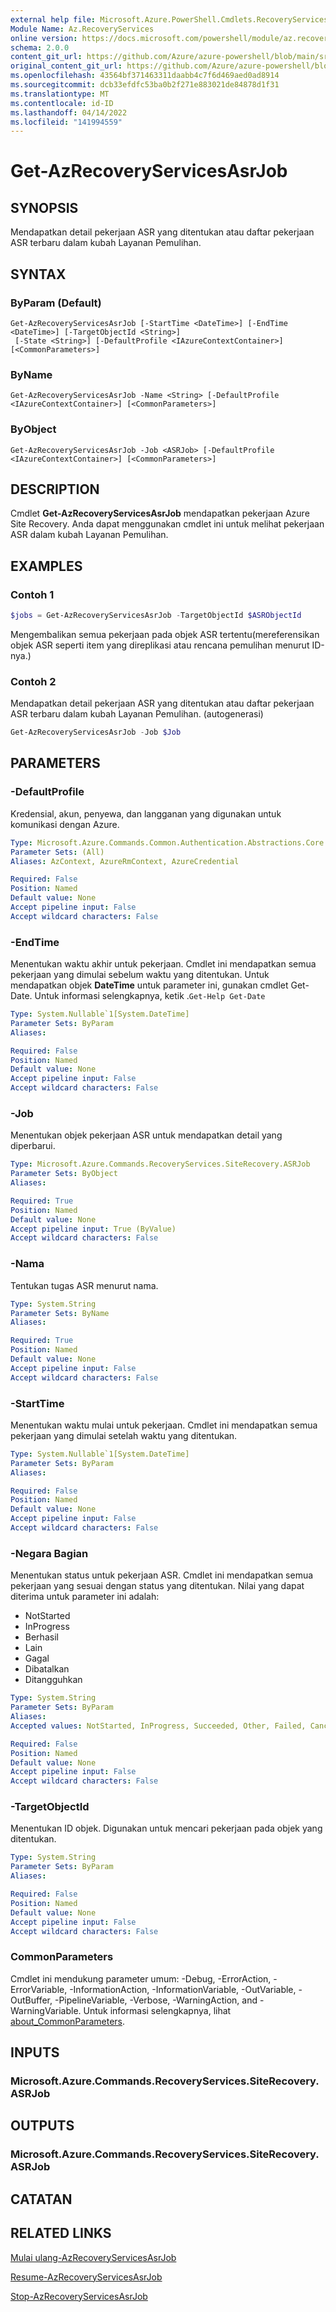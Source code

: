 ```yaml
---
external help file: Microsoft.Azure.PowerShell.Cmdlets.RecoveryServices.SiteRecovery.dll-Help.xml
Module Name: Az.RecoveryServices
online version: https://docs.microsoft.com/powershell/module/az.recoveryservices/get-azrecoveryservicesasrjob
schema: 2.0.0
content_git_url: https://github.com/Azure/azure-powershell/blob/main/src/RecoveryServices/RecoveryServices/help/Get-AzRecoveryServicesAsrJob.md
original_content_git_url: https://github.com/Azure/azure-powershell/blob/main/src/RecoveryServices/RecoveryServices/help/Get-AzRecoveryServicesAsrJob.md
ms.openlocfilehash: 43564bf371463311daabb4c7f6d469aed0ad8914
ms.sourcegitcommit: dcb33efdfc53ba0b2f271e883021de84878d1f31
ms.translationtype: MT
ms.contentlocale: id-ID
ms.lasthandoff: 04/14/2022
ms.locfileid: "141994559"
---
```

# Get-AzRecoveryServicesAsrJob

## SYNOPSIS
Mendapatkan detail pekerjaan ASR yang ditentukan atau daftar pekerjaan ASR terbaru dalam kubah Layanan Pemulihan.

## SYNTAX

### ByParam (Default)
```
Get-AzRecoveryServicesAsrJob [-StartTime <DateTime>] [-EndTime <DateTime>] [-TargetObjectId <String>]
 [-State <String>] [-DefaultProfile <IAzureContextContainer>] [<CommonParameters>]
```

### ByName
```
Get-AzRecoveryServicesAsrJob -Name <String> [-DefaultProfile <IAzureContextContainer>] [<CommonParameters>]
```

### ByObject
```
Get-AzRecoveryServicesAsrJob -Job <ASRJob> [-DefaultProfile <IAzureContextContainer>] [<CommonParameters>]
```

## DESCRIPTION
Cmdlet **Get-AzRecoveryServicesAsrJob** mendapatkan pekerjaan Azure Site Recovery.
Anda dapat menggunakan cmdlet ini untuk melihat pekerjaan ASR dalam kubah Layanan Pemulihan.

## EXAMPLES

### Contoh 1
```powershell
$jobs = Get-AzRecoveryServicesAsrJob -TargetObjectId $ASRObjectId
```

Mengembalikan semua pekerjaan pada objek ASR tertentu(mereferensikan objek ASR seperti item yang direplikasi atau rencana pemulihan menurut ID-nya.) 

### Contoh 2

Mendapatkan detail pekerjaan ASR yang ditentukan atau daftar pekerjaan ASR terbaru dalam kubah Layanan Pemulihan. (autogenerasi)

```powershell <!-- Aladdin Generated Example --> 
Get-AzRecoveryServicesAsrJob -Job $Job
```

## PARAMETERS

### -DefaultProfile
Kredensial, akun, penyewa, dan langganan yang digunakan untuk komunikasi dengan Azure.


```yaml
Type: Microsoft.Azure.Commands.Common.Authentication.Abstractions.Core.IAzureContextContainer
Parameter Sets: (All)
Aliases: AzContext, AzureRmContext, AzureCredential

Required: False
Position: Named
Default value: None
Accept pipeline input: False
Accept wildcard characters: False
```

### -EndTime
Menentukan waktu akhir untuk pekerjaan.
Cmdlet ini mendapatkan semua pekerjaan yang dimulai sebelum waktu yang ditentukan.
Untuk mendapatkan objek **DateTime** untuk parameter ini, gunakan cmdlet Get-Date.
Untuk informasi selengkapnya, ketik .`Get-Help Get-Date`

```yaml
Type: System.Nullable`1[System.DateTime]
Parameter Sets: ByParam
Aliases:

Required: False
Position: Named
Default value: None
Accept pipeline input: False
Accept wildcard characters: False
```

### -Job
Menentukan objek pekerjaan ASR untuk mendapatkan detail yang diperbarui.

```yaml
Type: Microsoft.Azure.Commands.RecoveryServices.SiteRecovery.ASRJob
Parameter Sets: ByObject
Aliases:

Required: True
Position: Named
Default value: None
Accept pipeline input: True (ByValue)
Accept wildcard characters: False
```

### -Nama
Tentukan tugas ASR menurut nama.

```yaml
Type: System.String
Parameter Sets: ByName
Aliases:

Required: True
Position: Named
Default value: None
Accept pipeline input: False
Accept wildcard characters: False
```

### -StartTime
Menentukan waktu mulai untuk pekerjaan.
Cmdlet ini mendapatkan semua pekerjaan yang dimulai setelah waktu yang ditentukan.

```yaml
Type: System.Nullable`1[System.DateTime]
Parameter Sets: ByParam
Aliases:

Required: False
Position: Named
Default value: None
Accept pipeline input: False
Accept wildcard characters: False
```

### -Negara Bagian
Menentukan status untuk pekerjaan ASR.
Cmdlet ini mendapatkan semua pekerjaan yang sesuai dengan status yang ditentukan.
Nilai yang dapat diterima untuk parameter ini adalah:

- NotStarted
- InProgress
- Berhasil
- Lain
- Gagal
- Dibatalkan
- Ditangguhkan

```yaml
Type: System.String
Parameter Sets: ByParam
Aliases:
Accepted values: NotStarted, InProgress, Succeeded, Other, Failed, Cancelled, Suspended

Required: False
Position: Named
Default value: None
Accept pipeline input: False
Accept wildcard characters: False
```

### -TargetObjectId
Menentukan ID objek. Digunakan untuk mencari pekerjaan pada objek yang ditentukan.

```yaml
Type: System.String
Parameter Sets: ByParam
Aliases:

Required: False
Position: Named
Default value: None
Accept pipeline input: False
Accept wildcard characters: False
```

### CommonParameters
Cmdlet ini mendukung parameter umum: -Debug, -ErrorAction, -ErrorVariable, -InformationAction, -InformationVariable, -OutVariable, -OutBuffer, -PipelineVariable, -Verbose, -WarningAction, and -WarningVariable. Untuk informasi selengkapnya, lihat [about_CommonParameters](http://go.microsoft.com/fwlink/?LinkID=113216).

## INPUTS

### Microsoft.Azure.Commands.RecoveryServices.SiteRecovery.ASRJob

## OUTPUTS

### Microsoft.Azure.Commands.RecoveryServices.SiteRecovery.ASRJob

## CATATAN

## RELATED LINKS

[Mulai ulang-AzRecoveryServicesAsrJob](./Restart-AzRecoveryServicesAsrJob.md)

[Resume-AzRecoveryServicesAsrJob](./Resume-AzRecoveryServicesAsrJob.md)

[Stop-AzRecoveryServicesAsrJob](./Stop-AzRecoveryServicesAsrJob.md)
